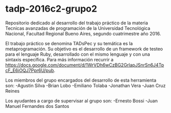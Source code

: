# tadp-2016c2-grupo2

Repositorio dedicado al desarrollo del trabajo práctico de la materia Tecnicas avanzadas de programación de la Universidad
Tecnológica Nacional, Facultad Regional Bueno Aires, segundo cuatrimestre año 2016.

El trabajo práctico se denomina TADsPec y su temática es la metaprogramación. Su objetivo es el desarrollo de un framework de
testeo para el lenguaje Ruby, desarrollado con el mismo lenguaje y con una sintaxis específica. Para más información recurrir a
https://docs.google.com/document/d/1WrVDh6wCzBG2GrlapJSnrSn6J4TpcF_E6iOQJ7Ppr6U/pub.

Los miembros del grupo encargados del desarrollo de esta herramienta son:
  -Agustin Silva
  -Brian Lobo
  -Emiliano Tolaba
  -Jonathan Vera
  -Juan Cruz Reines
  
Los ayudantes a cargo de supervisar al grupo son:
  -Ernesto Bossi
  -Juan Manuel Fernandes dos Santos
